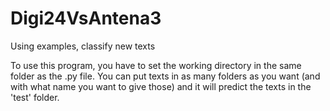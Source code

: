 # Digi24VsAntena3
Using examples, classify new texts


To use this program, you have to set the working directory in the same folder as the .py file.
You can put texts in as many folders as you want (and with what name you want to give those) and it will predict the texts in the 'test' folder.
